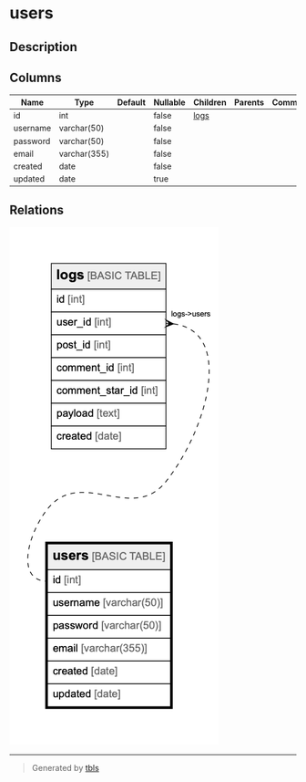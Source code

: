 # users

## Description

## Columns

| Name | Type | Default | Nullable | Children | Parents | Comment |
| ---- | ---- | ------- | -------- | -------- | ------- | ------- |
| id | int |  | false | [logs](logs.md) |  |  |
| username | varchar(50) |  | false |  |  |  |
| password | varchar(50) |  | false |  |  |  |
| email | varchar(355) |  | false |  |  |  |
| created | date |  | false |  |  |  |
| updated | date |  | true |  |  |  |

## Relations

![er](users.png)

---

> Generated by [tbls](https://github.com/k1LoW/tbls)

